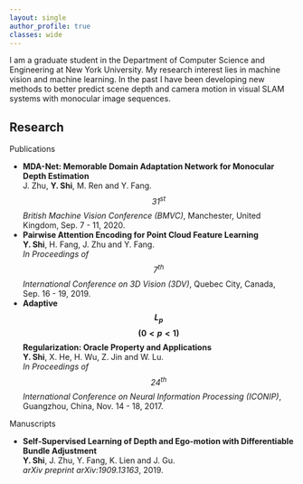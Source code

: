 ```yaml
---
layout: single
author_profile: true
classes: wide
--- 
```

I am a graduate student in the Department of Computer Science and Engineering at New York University. My research interest lies in machine vision and machine learning. In the past I have been developing new methods to better predict scene depth and camera motion in visual SLAM systems with monocular image sequences.  

## Research  
Publications
+ **MDA-Net: Memorable Domain Adaptation Network for Monocular Depth Estimation**  
  J. Zhu, **Y. Shi**, M. Ren and Y. Fang.  
  _$$31^{st}$$ British Machine Vision Conference (BMVC)_, Manchester, United Kingdom, Sep. 7 - 11, 2020.
+ **Pairwise Attention Encoding for Point Cloud Feature Learning**  
  **Y. Shi**, H. Fang, J. Zhu and Y. Fang.  
  _In Proceedings of $$7^{th}$$ International Conference on 3D Vision (3DV)_, Quebec City, Canada, Sep. 16 - 19, 2019.
+ **Adaptive $$L_p$$ $$(0<p<1)$$ Regularization: Oracle Property and Applications**  
  **Y. Shi**, X. He, H. Wu, Z. Jin and W. Lu.  
  _In Proceedings of $$24^{th}$$ International Conference on Neural Information Processing (ICONIP)_, Guangzhou, China, Nov. 14 - 18, 2017.

Manuscripts
+ **Self-Supervised Learning of Depth and Ego-motion with Differentiable Bundle Adjustment**  
  **Y. Shi**, J. Zhu, Y. Fang, K. Lien and J. Gu.  
  _arXiv preprint arXiv:1909.13163_, 2019.
